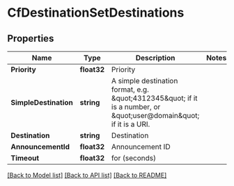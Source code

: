 # CfDestinationSetDestinations

## Properties

Name | Type | Description | Notes
------------ | ------------- | ------------- | -------------
**Priority** | **float32** | Priority | 
**SimpleDestination** | **string** | A simple destination format, e.g. \&quot;4312345\&quot; if it is a number, or \&quot;user@domain\&quot; if it is a URI. | 
**Destination** | **string** | Destination | 
**AnnouncementId** | **float32** | Announcement ID | 
**Timeout** | **float32** | for (seconds) | 

[[Back to Model list]](../README.md#documentation-for-models) [[Back to API list]](../README.md#documentation-for-api-endpoints) [[Back to README]](../README.md)


